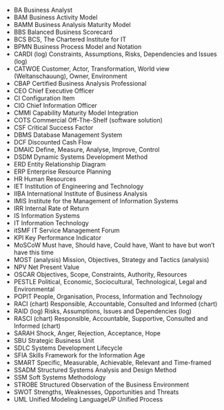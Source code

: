 - BA Business Analyst  
- BAM Business Activity Model  
- BAMM Business Analysis Maturity Model  
- BBS Balanced Business Scorecard  
- BCS BCS, The Chartered Institute for IT  
- BPMN Business Process Model and Notation  
- CARDI (log) Constraints, Assumptions, Risks, Dependencies and Issues (log)  
- CATWOE Customer, Actor, Transformation, World view (Weltanschauung), Owner, Environment  
- CBAP Certified Business Analysis Professional  
- CEO Chief Executive Officer  
- CI Configuration Item  
- CIO Chief Information Officer  
- CMMI Capability Maturity Model Integration  
- COTS Commercial Off-The-Shelf (software solution)  
- CSF Critical Success Factor  
- DBMS Database Management System  
- DCF Discounted Cash Flow  
- DMAIC Define, Measure, Analyse, Improve, Control  
- DSDM Dynamic Systems Development Method  
- ERD Entity Relationship Diagram  
- ERP Enterprise Resource Planning  
- HR Human Resources  
- IET Institution of Engineering and Technology  
- IIBA International Institute of Business Analysis  
- IMIS Institute for the Management of Information Systems  
- IRR Internal Rate of Return  
- IS Information Systems  
- IT Information Technology  
- itSMF IT Service Management Forum  
- KPI Key Performance Indicator  
- MoSCoW Must have, Should have, Could have, Want to have but won’t have this time  
- MOST (analysis) Mission, Objectives, Strategy and Tactics (analysis)  
- NPV Net Present Value  
- OSCAR Objectives, Scope, Constraints, Authority, Resources  
- PESTLE Political, Economic, Sociocultural, Technological, Legal and Environmental  
- POPIT People, Organisation, Process, Information and Technology  
- RACI (chart) Responsible, Accountable, Consulted and Informed (chart)  
- RAID (log) Risks, Assumptions, Issues and Dependencies (log)  
- RASCI (chart) Responsible, Accountable, Supportive, Consulted and Informed (chart)  
- SARAH Shock, Anger, Rejection, Acceptance, Hope  
- SBU Strategic Business Unit  
- SDLC Systems Development Lifecycle  
- SFIA Skills Framework for the Information Age  
- SMART Specific, Measurable, Achievable, Relevant and Time-framed  
- SSADM Structured Systems Analysis and Design Method  
- SSM Soft Systems Methodology  
- STROBE Structured Observation of the Business Environment  
- SWOT Strengths, Weaknesses, Opportunities and Threats  
- UML Unified Modeling LanguageUP Unified Process  
